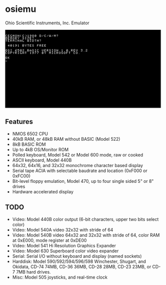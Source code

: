 # osiemu
Ohio Scientific Instruments, Inc. Emulator

![screenshot]( screenshots/osiemu.png )  

## Features

* NMOS 6502 CPU
* 40kB RAM, or 48kB RAM without BASIC (Model 522)
* 8kB BASIC ROM
* Up to 4kB OS/Monitor ROM
* Polled keyboard, Model 542 or Model 600 mode, raw or cooked
* ASCII keyboard, Model 440B
* 64x32, 64x16, and 32x32 monochrome character based display
* Serial tape ACIA with selectable baudrate and location (0xF000 or 0xFC00)
* Bit-level floppy emulation, Model 470, up to four single sided 5" or 8" drives
* Hardware accelerated display

## TODO

* Video: Model 440B color output (6-bit characters, upper two bits select color)
* Video: Model 540A video 32x32 with stride of 64
* Video: Model 540B video 64x32 and 32x32 with stride of 64, color RAM at 0xE000, mode register at 0xDE00
* Video: Model 541 Hi Resolution Graphics Expander
* Video: Model 630 Superboard color video expander
* Serial: Serial I/O without keyboard and display (named sockets)
* Harddisk: Model 590/592/594/596/598 Winchester, Shugart, and Okidata, CD-74 74MB, CD-36 36MB, CD-28 28MB, CD-23 23MB, or CD-7 7MB hard drives.
* Misc: Model 505 joysticks, and real-time clock
